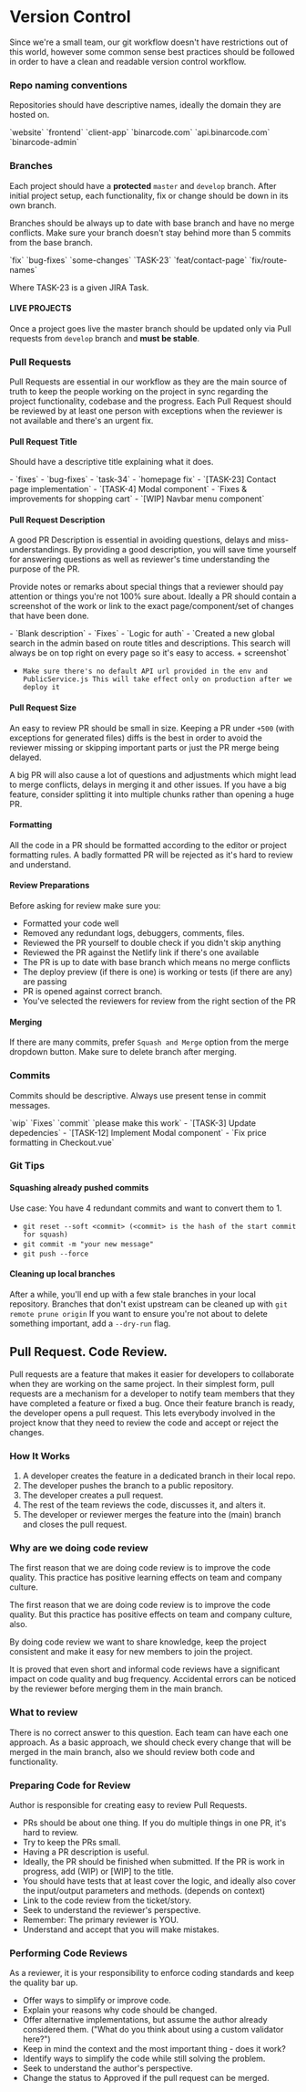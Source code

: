 # Version Control

Since we're a small team, our git workflow doesn't have restrictions out of this world,
however some common sense best practices should be followed in order to have a clean and readable version control workflow.

### Repo naming conventions

Repositories should have descriptive names, ideally the domain they are hosted on.

<Badge text="Bad" type="error"/> 
`website` `frontend` `client-app`

<Badge text="Good"/> 
`binarcode.com` `api.binarcode.com` `binarcode-admin`

### Branches

Each project should have a **protected** `master` and `develop` branch.
After initial project setup, each functionality, fix or change should be down in its own branch.

Branches should be always up to date with base branch and have no merge conflicts.
Make sure your branch doesn't stay behind more than 5 commits from the base branch.

<Badge text="Bad" type="error"/> 
`fix` `bug-fixes` `some-changes`

<Badge text="Good"/> 
`TASK-23` `feat/contact-page` `fix/route-names`

Where TASK-23 is a given JIRA Task.

#### LIVE PROJECTS

Once a project goes live the master branch should be updated only via
Pull requests from `develop` branch and **must be stable**.  

### Pull Requests

Pull Requests are essential in our workflow as they are the main source of truth to keep the people
working on the project in sync regarding the project functionality, codebase and the progress.
Each Pull Request should be reviewed by at least one person with exceptions when the reviewer is not available and there's an urgent fix.

#### Pull Request Title

Should have a descriptive title explaining what it does.

<Badge text="Bad" type="error"/> 
- `fixes`
- `bug-fixes`
- `task-34`
- `homepage fix`

<Badge text="Good"/> 
- `[TASK-23] Contact page implementation`
- `[TASK-4] Modal component`
- `Fixes & improvements for shopping cart`
- `[WIP] Navbar menu component`

#### Pull Request Description

A good PR Description is essential in avoiding questions, delays and miss-understandings.
By providing a good description, you will save time yourself for answering questions as well as reviewer's time understanding the purpose of the PR.

Provide notes or remarks about special things that a reviewer should pay attention or things you're not 100% sure about.
Ideally a PR should contain a screenshot of the work or link to the exact page/component/set of changes that have been done.

<Badge text="Bad" type="error"/> 
- `Blank description`
- `Fixes`
- `Logic for auth`

<Badge text="Good"/> 
- `Created a new global search in the admin based on route titles and descriptions.
   This search will always be on top right on every page so it's easy to access. + screenshot`
   
- `Make sure there's no default API url provided in the env and PublicService.js
   This will take effect only on production after we deploy it`   

#### Pull Request Size

An easy to review PR should be small in size. Keeping a PR under `+500` (with exceptions for generated files) diffs is the best in order
to avoid the reviewer missing or skipping important parts or just the PR merge being delayed.

A big PR will also cause a lot of questions and adjustments which might lead to merge conflicts, delays in merging it and other issues. 
If you have a big feature, consider splitting it into multiple chunks rather than opening a huge PR.

#### Formatting

All the code in a PR should be formatted according to the editor or project formatting rules.
A badly formatted PR will be rejected as it's hard to review and understand.

#### Review Preparations

Before asking for review make sure you:
- Formatted your code well
- Removed any redundant logs, debuggers, comments, files.
- Reviewed the PR yourself to double check if you didn't skip anything
- Reviewed the PR against the Netlify link if there's one available
- The PR is up to date with base branch which means no merge conflicts
- The deploy preview (if there is one) is working or tests (if there are any) are passing
- PR is opened against correct branch.
- You've selected the reviewers for review from the right section of the PR

#### Merging

If there are many commits, prefer `Squash and Merge` option from the merge dropdown button.
Make sure to delete branch after merging.

### Commits

Commits should be descriptive. Always use present tense in commit messages.

<Badge text="Bad" type="error"/> 
`wip` `Fixes` `commit` `please make this work`

<Badge text="Good"/> 
- `[TASK-3] Update depedencies`
- `[TASK-12] Implement Modal component`
- `Fix price formatting in Checkout.vue`

### Git Tips

#### Squashing already pushed commits

Use case: You have 4 redundant commits and want to convert them to 1.
- `git reset --soft <commit> (<commit> is the hash of the start commit for squash)`
- `git commit -m "your new message"`
- `git push --force`

#### Cleaning up local branches

After a while, you'll end up with a few stale branches in your local repository.
Branches that don't exist upstream can be cleaned up with `git remote prune origin`
If you want to ensure you're not about to delete something important, add a `--dry-run` flag.

## Pull Request. Code Review.

Pull requests are a feature that makes it easier for developers to collaborate when they are working  on the same project.
In their simplest form, pull requests are a mechanism for a developer to notify team members that they have completed a feature or fixed a bug. Once their feature branch is ready, the developer opens a pull request. This lets everybody involved in the project know that they need to review the code and accept or reject the changes.


### How It Works

1. A developer creates the feature in a dedicated branch in their local repo.
2. The developer pushes the branch to a public repository.
3. The developer creates a pull request.
4. The rest of the team reviews the code, discusses it, and alters it.
5. The developer or reviewer merges the feature into the (main) branch and closes the pull request.


###  Why are we doing code review

The first reason that we are doing code review is to improve the code quality. This practice has positive learning effects on team and company culture.

The first reason that we are doing code review is to improve the code quality. But this practice has positive effects on team and company culture, also. 

By doing code review we want to share knowledge, keep the project consistent and make it easy for new members to join the project.

It is proved that even short and informal code reviews have a significant impact on code quality and bug frequency. Accidental errors can be noticed by the reviewer before merging them in the main branch.


### What to review
There is no correct answer to this question. Each team can have each one approach. As a basic approach, we should check every change that will be merged in the main branch, also we should review both code and functionality.

### Preparing Code for Review

Author is responsible for creating easy to review Pull Requests. 

- PRs should be about one thing. If you do multiple things in one PR, it's hard to review.
- Try to keep the PRs small.
- Having a PR description is useful.
- Ideally, the PR should be finished when submitted. If the PR is work in progress, add (WIP) or [WIP] to the title.
- You should have tests that at least cover the logic, and ideally also cover the input/output parameters and methods. (depends on context)
- Link to the code review from the ticket/story.
- Seek to understand the reviewer's perspective.
- Remember: The primary reviewer is YOU.
- Understand and accept that you will make mistakes.

### Performing Code Reviews

As a reviewer, it is your responsibility to enforce coding standards and keep the quality bar up.

- Offer ways to simplify or improve code.
- Explain your reasons why code should be changed.
- Offer alternative implementations, but assume the author already considered them. ("What do you think about using a custom validator here?")
- Keep in mind the context and the most important thing - does it work?
- Identify ways to simplify the code while still solving the problem.
- Seek to understand the author's perspective.
- Change the status to Approved if  the pull request can be merged.
